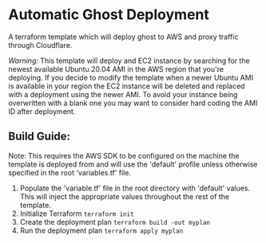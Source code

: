 # Automatic Ghost Deployment
A terraform template which will deploy ghost to AWS and proxy traffic through Cloudflare.

*Warning:* This template will deploy and EC2 instance by searching for the newest available Ubuntu 20.04 AMI in the AWS region that you're deploying. If you decide to modify the template when a newer Ubuntu AMI is available in your region the EC2 instance will be deleted and replaced with a deployment using the newer AMI. To avoid your instance being overwritten with a blank one you may want to consider hard coding the AMI ID after deployment.

## Build Guide:
Note: This requires the AWS SDK to be configured on the machine the template is deployed from and will use the 'default' profile unless otherwise specified in the root 'variables.tf' file.

1. Populate the 'variable.tf' file in the root directory with 'default' values. This will inject the appropriate values throughout the rest of the template.
2. Initialize Terraform ```terraform init```
3. Create the deployment plan ```terraform build -out myplan```
4. Run the deployment plan ```terraform apply myplan```



